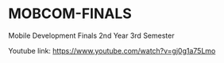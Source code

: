 # MOBCOM-FINALS
Mobile Development Finals 2nd Year 3rd Semester

Youtube link: https://www.youtube.com/watch?v=gj0g1a75Lmo
